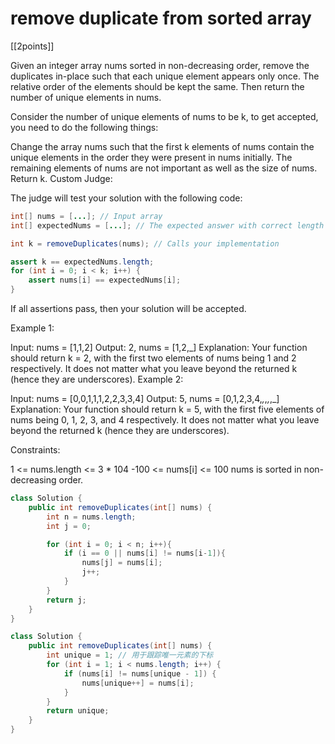 # remove duplicate from sorted array

[[2points]]

Given an integer array nums sorted in non-decreasing order, remove the duplicates in-place such that each unique element appears only once. The relative order of the elements should be kept the same. Then return the number of unique elements in nums.

Consider the number of unique elements of nums to be k, to get accepted, you need to do the following things:

Change the array nums such that the first k elements of nums contain the unique elements in the order they were present in nums initially. The remaining elements of nums are not important as well as the size of nums.
Return k.
Custom Judge:

The judge will test your solution with the following code:

```java
int[] nums = [...]; // Input array
int[] expectedNums = [...]; // The expected answer with correct length

int k = removeDuplicates(nums); // Calls your implementation

assert k == expectedNums.length;
for (int i = 0; i < k; i++) {
    assert nums[i] == expectedNums[i];
}
```

If all assertions pass, then your solution will be accepted.

Example 1:

Input: nums = [1,1,2]
Output: 2, nums = [1,2,_]
Explanation: Your function should return k = 2, with the first two elements of nums being 1 and 2 respectively.
It does not matter what you leave beyond the returned k (hence they are underscores).
Example 2:

Input: nums = [0,0,1,1,1,2,2,3,3,4]
Output: 5, nums = [0,1,2,3,4,_,_,_,_,_]
Explanation: Your function should return k = 5, with the first five elements of nums being 0, 1, 2, 3, and 4 respectively.
It does not matter what you leave beyond the returned k (hence they are underscores).

Constraints:

1 <= nums.length <= 3 * 104
-100 <= nums[i] <= 100
nums is sorted in non-decreasing order.

```java
class Solution {
    public int removeDuplicates(int[] nums) {
        int n = nums.length;
        int j = 0;

        for (int i = 0; i < n; i++){
            if (i == 0 || nums[i] != nums[i-1]){
                nums[j] = nums[i];
                j++;
            }
        }
        return j;
    }
}
```

```java
class Solution {
    public int removeDuplicates(int[] nums) {
        int unique = 1; // 用于跟踪唯一元素的下标
        for (int i = 1; i < nums.length; i++) {
            if (nums[i] != nums[unique - 1]) {
                nums[unique++] = nums[i];
            }
        }
        return unique;
    }
}
```
